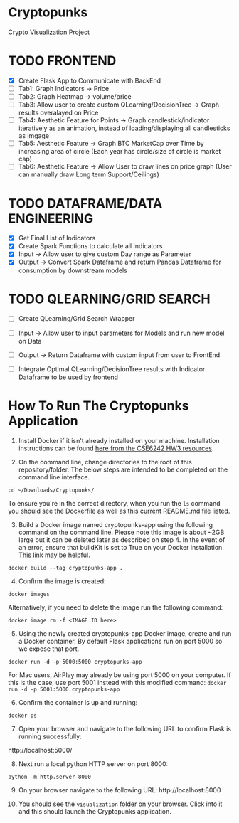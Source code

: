 # Cryptopunks
 Crypto Visualization Project
 
 # TODO FRONTEND
  - [x] Create Flask App to Communicate with BackEnd
  - [ ] Tab1: Graph Indicators -> Price
  - [ ] Tab2: Graph Heatmap -> volume/price
  - [ ] Tab3: Allow user to create custom QLearning/DecisionTree -> Graph results overalayed on Price
  - [ ] Tab4: Aesthetic Feature for Points -> Graph candlestick/indicator iteratively as an animation, instead of loading/displaying all candlesticks as imgage
  - [ ] Tab5: Aesthetic Feature -> Graph BTC MarketCap over Time by increasing area of circle (Each year has circle/size of circle is market cap)
  - [ ] Tab6: Aesthetic Feature -> Allow User to draw lines on price graph (User can manually draw Long term Support/Ceilings)
 
 # TODO DATAFRAME/DATA ENGINEERING
  - [x] Get Final List of Indicators
  - [x] Create Spark Functions to calculate all Indicators
   - [x] Input -> Allow user to give custom Day range as Parameter
   - [x] Output -> Convert Spark Dataframe and return Pandas Dataframe for consumption by downstream models
 
 # TODO QLEARNING/GRID SEARCH
  - [ ] Create QLearning/Grid Search Wrapper 
   - [ ] Input -> Allow user to input parameters for Models and run new model on Data
   - [ ] Output -> Return Dataframe with custom input from user to FrontEnd
  - [ ] Integrate Optimal QLearning/DecisionTree results with Indicator Dataframe to be used by frontend 


# How To Run The Cryptopunks Application
1. Install Docker if it isn't already installed on your machine. Installation instructions can be found [here from the CSE6242 HW3 resources](https://poloclub.github.io/cse6242-2022spring-online/hw3/Docker_Getting_Started_Guide_Spring_2022.pdf).



2. On the command line, change directories to the root of this repository/folder. The below steps are intended to be completed on the command line interface.

  `cd ~/Downloads/Cryptopunks/`

To ensure you're in the correct directory, when you run the `ls` command you should see the Dockerfile as well as this current README.md file listed.


3. Build a Docker image named cryptopunks-app using the following command on the command line. Please note this image is about ~2GB large but it can be deleted later as described on step 4. In the event of an error, ensure that buildKit is set to True on your Docker installation. [This link](https://stackoverflow.com/questions/64221861/an-error-failed-to-solve-with-frontend-dockerfile-v0) may be helpful.

  `docker build --tag cryptopunks-app .`


4. Confirm the image is created:

  `docker images`

Alternatively, if you need to delete the image run the following command:

  `docker image rm -f <IMAGE ID here>`


5. Using the newly created cryptopunks-app Docker image, create and run a Docker container. By default Flask applications run on port 5000 so we expose that port.

  `docker run -d -p 5000:5000 cryptopunks-app`

For Mac users, AirPlay may already be using port 5000 on your computer. If this is the case, use port 5001 instead with this modified command:
  `docker run -d -p 5001:5000 cryptopunks-app`


6. Confirm the container is up and running:

  `docker ps`


7. Open your browser and navigate to the following URL to confirm Flask is running successfully:

  http://localhost:5000/


8. Next run a local python HTTP server on port 8000:

  `python -m http.server 8000`


9. On your browser navigate to the following URL:
  http://localhost:8000


10. You should see the `visualization` folder on your browser. Click into it and this should launch the Cryptopunks application.
